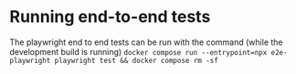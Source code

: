 # Running end-to-end tests

The playwright end to end tests can be run with the command (while the development build is running)
`docker compose run --entrypoint=npx e2e-playwright playwright test && docker compose rm -sf`